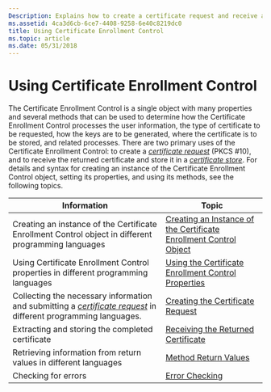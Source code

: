 ```yaml
---
Description: Explains how to create a certificate request and receive and store the returned certificate in a certificate store.
ms.assetid: 4ca3d6cb-6ce7-4408-9258-6e40c8219dc0
title: Using Certificate Enrollment Control
ms.topic: article
ms.date: 05/31/2018
---
```


# Using Certificate Enrollment Control

The Certificate Enrollment Control is a single object with many properties and several methods that can be used to determine how the Certificate Enrollment Control processes the user information, the type of certificate to be requested, how the keys are to be generated, where the certificate is to be stored, and related processes. There are two primary uses of the Certificate Enrollment Control: to create a [*certificate request*](https://msdn.microsoft.com/en-us/library/ms721572(v=VS.85).aspx) (PKCS \#10), and to receive the returned certificate and store it in a [*certificate store*](https://msdn.microsoft.com/en-us/library/ms721572(v=VS.85).aspx). For details and syntax for creating an instance of the Certificate Enrollment Control object, setting its properties, and using its methods, see the following topics.



| Information                                                                                                                                                                                           | Topic                                                                                                                                      |
|-------------------------------------------------------------------------------------------------------------------------------------------------------------------------------------------------------|--------------------------------------------------------------------------------------------------------------------------------------------|
| Creating an instance of the Certificate Enrollment Control object in different programming languages                                                                                                  | [Creating an Instance of the Certificate Enrollment Control Object](creating-an-instance-of-the-certificate-enrollment-control-object.md) |
| Using Certificate Enrollment Control properties in different programming languages                                                                                                                    | [Using the Certificate Enrollment Control Properties](using-the-certificate-enrollment-control-properties.md)                             |
| Collecting the necessary information and submitting a [*certificate request*](https://msdn.microsoft.com/en-us/library/ms721572(v=VS.85).aspx) in different programming languages. | [Creating the Certificate Request](creating-the-certificate-request.md)                                                                   |
| Extracting and storing the completed certificate                                                                                                                                                      | [Receiving the Returned Certificate](receiving-the-returned-certificate.md)                                                               |
| Retrieving information from return values in different languages                                                                                                                                      | [Method Return Values](method-return-values.md)                                                                                           |
| Checking for errors                                                                                                                                                                                   | [Error Checking](error-checking.md)                                                                                                       |



 

 

 



